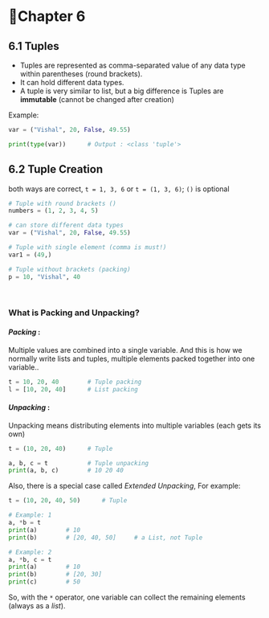 # 📝Chapter 6
## 6.1 Tuples
- Tuples are represented as comma-separated value of any data type within parentheses (round brackets).
- It can hold different data types.
- A tuple is very similar to list, but a big difference is Tuples are **immutable** (cannot be changed after creation)

Example: 
```python
var = ("Vishal", 20, False, 49.55)

print(type(var))      # Output : <class 'tuple'>
```

## 6.2 Tuple Creation
both ways are correct, ```t = 1, 3, 6``` or ```t = (1, 3, 6)```; ```()``` is optional
```python
# Tuple with round brackets ()
numbers = (1, 2, 3, 4, 5)

# can store different data types
var = ("Vishal", 20, False, 49.55)

# Tuple with single element (comma is must!)
var1 = (49,)

# Tuple without brackets (packing)
p = 10, "Vishal", 40
```

<br>

### What is Packing and Unpacking?
#### *Packing* :
Multiple values are combined into a single variable. And this is how we normally write lists and tuples, multiple elements packed together into one variable..
```python
t = 10, 20, 40        # Tuple packing 
l = [10, 20, 40]      # List packing
```

#### *Unpacking* :
Unpacking means distributing elements into multiple variables (each gets its own)
```python
t = (10, 20, 40)      # Tuple 

a, b, c = t           # Tuple unpacking
print(a, b, c)        # 10 20 40
```
Also, there is a special case called *Extended Unpacking*, For example:
```python
t = (10, 20, 40, 50)      # Tuple

# Example: 1
a, *b = t
print(a)        # 10
print(b)        # [20, 40, 50]     # a List, not Tuple

# Example: 2
a, *b, c = t
print(a)        # 10
print(b)        # [20, 30]
print(c)        # 50
```
So, with the ```*``` operator, one variable can collect the remaining elements (always as a *list*).